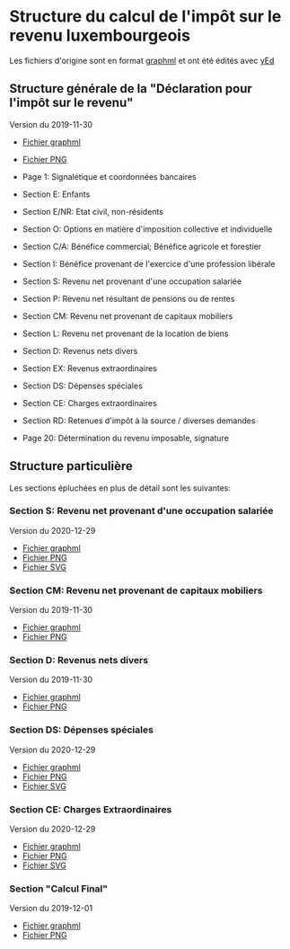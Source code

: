 # Structure du calcul de l'impôt sur le revenu luxembourgeois

Les fichiers d'origine sont en format [graphml](https://en.wikipedia.org/wiki/GraphML) et ont été édités avec [yEd](https://www.yworks.com/products/yed)

## Structure générale de la "Déclaration pour l'impôt sur le revenu"

Version du 2019-11-30

   - [Fichier graphml](income_tax_computation_luxembourg/00_Structure_Generale.graphml)
   - [Fichier PNG](income_tax_computation_luxembourg/00_Structure_Generale.png)

   - Page 1: Signalétique et coordonnées bancaires
   - Section E: Enfants
   - Section E/NR: Etat civil, non-résidents
   - Section O: Options en matière d'imposition collective et individuelle
   - Section C/A: Bénéfice commercial; Bénéfice agricole et forestier
   - Section I: Bénéfice provenant de l'exercice d'une profession libérale
   - Section S: Revenu net provenant d'une occupation salariée
   - Section P: Revenu net résultant de pensions ou de rentes
   - Section CM: Revenu net provenant de capitaux mobiliers
   - Section L: Revenu net provenant de la location de biens
   - Section D: Revenus nets divers
   - Section EX: Revenus extraordinaires
   - Section DS: Dépenses spéciales
   - Section CE: Charges extraordinaires
   - Section RD: Retenues d'impôt à la source / diverses demandes
   - Page 20: Détermination du revenu imposable, signature

## Structure particulière

Les sections épluchées en plus de détail sont les suivantes:

### Section S: Revenu net provenant d'une occupation salariée

Version du 2020-12-29

   - [Fichier graphml](07_Structure_S.graphml)
   - [Fichier PNG](07_Structure_S.png)
   - [Fichier SVG](07_Structure_S.svg)

### Section CM: Revenu net provenant de capitaux mobiliers

Version du 2019-11-30

   - [Fichier graphml](09_Structure_CM.graphml)
   - [Fichier PNG](09_Structure_CM.png)

### Section D: Revenus nets divers

Version du 2019-11-30

   - [Fichier graphml](11_Structure_D.graphml)
   - [Fichier PNG](11_Structure_D.png)

### Section DS: Dépenses spéciales

Version du 2020-12-29

   - [Fichier graphml](13_Structure_DS.graphml)
   - [Fichier PNG](13_Structure_DS.png)
   - [Fichier SVG](13_Structure_DS.svg)

### Section CE: Charges Extraordinaires

Version du 2020-12-29

   - [Fichier graphml](17_Structure_CE.graphml)
   - [Fichier PNG](17_Structure_CE.png)
   - [Fichier SVG](17_Structure_CE.svg)

### Section "Calcul Final"

Version du 2019-12-01

   - [Fichier graphml](99_Calcul_Final.graphml)
   - [Fichier PNG](99_Calcul_Final.png)
